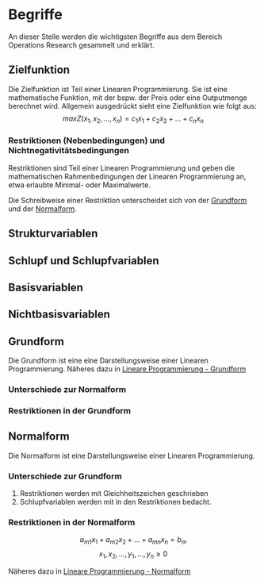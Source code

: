 # Begriffe
An dieser Stelle werden die wichtigsten Begriffe aus dem Bereich Operations Research gesammelt und erklärt.

## Zielfunktion
Die Zielfunktion ist Teil einer Linearen Programmierung.
Sie ist eine mathematische Funktion, mit der bspw. der Preis oder eine Outputmenge berechnet wird.
Allgemein ausgedrückt sieht eine Zielfunktion wie folgt aus:
$$
max Z(x_1, x_2,..., x_n) = c_1x_1 + c_2x_2 +...+c_nx_n
$$

### Restriktionen (Nebenbedingungen) und Nichtnegativitätsbedingungen
Restriktionen sind Teil einer Linearen Programmierung und geben die mathematischen Rahmenbedingungen der Linearen Programmierung an, etwa erlaubte Minimal- oder Maximalwerte.

Die Schreibweise einer Restriktion unterscheidet sich von der [Grundform](Lineare-Programmierung-Grundform.md) und der [Normalform](Lineare-Programmierung-Normalform.md).

## Strukturvariablen

## Schlupf und Schlupfvariablen

## Basisvariablen

## Nichtbasisvariablen

## Grundform
Die Grundform ist eine eine Darstellungsweise einer Linearen Programmierung.
Näheres dazu in [Lineare Programmierung - Grundform](Lineare-Programmierung-Grundform.md)

### Unterschiede zur Normalform


### Restriktionen in der Grundform

## Normalform
Die Normalform ist eine Darstellungsweise einer Linearen Programmierung.

### Unterschiede zur Grundform
1. Restriktionen werden mit Gleichheitszeichen geschrieben
2. Schlupfvariablen werden mit in den Restriktionen bedacht.

### Restriktionen in der Normalform
$$
a_{m1}x_1 + a_{m2}x_2 +...+ a_{mn}x_n = b_m
$$
$$
x_1, x_2,...,y_1,...,y_n ≥ 0
$$

Näheres dazu in [Lineare Programmierung - Normalform](Lineare-Programmierung-Normalform.md)